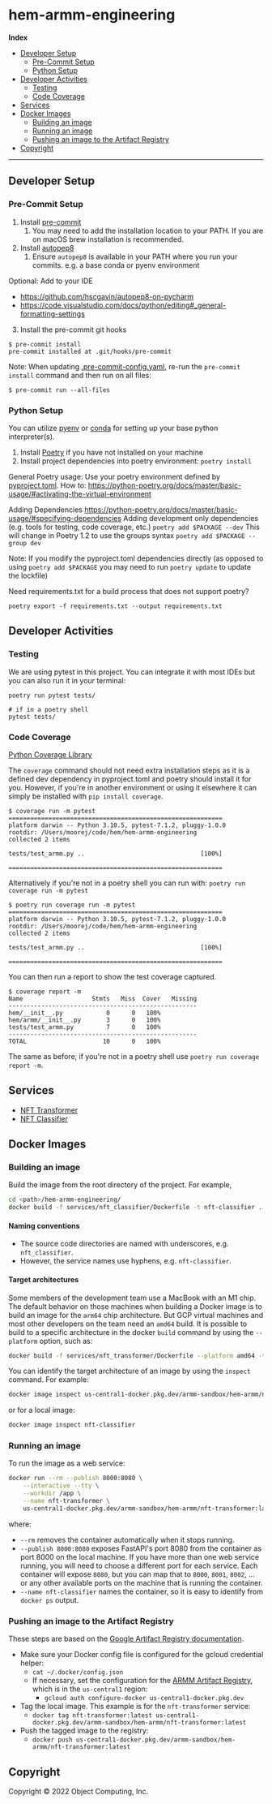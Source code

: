 # hem-armm-engineering

**Index**

- [Developer Setup](#developer-setup)
    - [Pre-Commit Setup](#pre-commit-setup)
    - [Python Setup](#python-setup)
- [Developer Activities](#developer-activities)
    - [Testing](#testing)
    - [Code Coverage](#code-overage)
- [Services](#services)
- [Docker Images](#docker-images)
    - [Building an image](#building-an-image)
    - [Running an image](#running-an-image)
    - [Pushing an image to the Artifact Registry](#pushing-an-image-to-the-artifact-registry)
- [Copyright](#copyright)

---

## Developer Setup

### Pre-Commit Setup
1. Install [pre-commit](https://pre-commit.com/#install)
   1. You may need to add the installation location to your PATH. If you are on macOS brew installation is recommended.
2. Install [autopep8](https://pypi.org/project/autopep8/)
   1. Ensure `autopep8` is available in your PATH where you run your commits. e.g. a base conda or pyenv environment

Optional: Add to your IDE
* https://github.com/hscgavin/autopep8-on-pycharm
* https://code.visualstudio.com/docs/python/editing#_general-formatting-settings

3. Install the pre-commit git hooks
```
$ pre-commit install
pre-commit installed at .git/hooks/pre-commit
```

Note: When updating [.pre-commit-config.yaml](.pre-commit-config.yaml), re-run the `pre-commit install` command and then run on all files:
```
$ pre-commit run --all-files
```

### Python Setup

You can utilize [pyenv](https://github.com/pyenv/pyenv) or [conda](https://docs.conda.io/en/latest/) for setting up your base python interpreter(s).

1. Install [Poetry](https://python-poetry.org/docs/master/#installing-with-the-official-installer) if you have not installed on your machine
2. Install project dependencies into poetry environment: `poetry install`
 
General Poetry usage:
Use your poetry environment defined by [pyproject.toml](pyproject.toml). How to: https://python-poetry.org/docs/master/basic-usage/#activating-the-virtual-environment

Adding Dependencies
https://python-poetry.org/docs/master/basic-usage/#specifying-dependencies
Adding development only dependencies (e.g. tools for testing, code coverage, etc.)
`poetry add $PACKAGE --dev`
This will change in Poetry 1.2 to use the groups syntax `poetry add $PACKAGE --group dev`

Note: If you modify the pyproject.toml dependencies directly (as opposed to using `poetry add $PACKAGE` you may need to run `poetry update` to update the lockfile)

Need requirements.txt for a build process that does not support poetry?
```
poetry export -f requirements.txt --output requirements.txt
```

## Developer Activities

### Testing

We are using pytest in this project. You can integrate it with most IDEs but you can also run it in your terminal:
```
poetry run pytest tests/

# if in a poetry shell
pytest tests/
```

### Code Coverage

[Python Coverage Library](https://coverage.readthedocs.io/en/6.4.2/)

The `coverage` command should not need extra installation steps as it is a defined dev dependency in pyproject.toml and poetry should install it for you. However, if you're in another environment or using it elsewhere it can simply be installed with `pip install coverage`.

```
$ coverage run -m pytest
===========================================================
platform darwin -- Python 3.10.5, pytest-7.1.2, pluggy-1.0.0
rootdir: /Users/moorej/code/hem/hem-armm-engineering
collected 2 items

tests/test_armm.py ..                                [100%]

===========================================================
```

Alternatively if you're not in a poetry shell you can run with: `poetry run coverage run -m pytest`
```
$ poetry run coverage run -m pytest
===========================================================
platform darwin -- Python 3.10.5, pytest-7.1.2, pluggy-1.0.0
rootdir: /Users/moorej/code/hem/hem-armm-engineering
collected 2 items

tests/test_armm.py ..                                [100%]

===========================================================
```

You can then run a report to show the test coverage captured.
```
$ coverage report -m    
Name                   Stmts   Miss  Cover   Missing
----------------------------------------------------
hem/__init__.py            0      0   100%
hem/armm/__init__.py       3      0   100%
tests/test_armm.py         7      0   100%
----------------------------------------------------
TOTAL                     10      0   100%

```
The same as before, if you're not in a poetry shell use `poetry run coverage report -m`.

## Services
- [NFT Transformer](./services/nft_transformer)
- [NFT Classifier](./services/nft_classifier)

## Docker Images
### Building an image
Build the image from the root directory of the project. For example,
```bash
cd <path>/hem-armm-engineering/
docker build -f services/nft_classifier/Dockerfile -t nft-classifier .
```
#### Naming conventions

- The source code directories are named with underscores, e.g. `nft_classifier`.
- However, the service names use hyphens, e.g. `nft-classifier`.

#### Target architectures
Some members of the development team use a MacBook with an M1 chip.
The default behavior on those machines when building a Docker image is to build an image for
the `arm64` chip architecture. But GCP virtual machines and most other developers
on the team need an `amd64` build. It is possible to build to a specific architecture
in the docker `build` command by using the `--platform` option, such as:
```bash
docker build -f services/nft_transformer/Dockerfile --platform amd64 -t nft-transformer .
```

You can identify the target architecture of an image by using the `inspect` command.
For example:
```bash
docker image inspect us-central1-docker.pkg.dev/armm-sandbox/hem-armm/nft-classifier:latest
```
or for a local image:
```bash
docker image inspect nft-classifier
```

### Running an image
To run the image as a web service:
```bash
docker run --rm --publish 8000:8080 \
    --interactive --tty \
    --workdir /app \
    --name nft-transformer \
    us-central1-docker.pkg.dev/armm-sandbox/hem-armm/nft-transformer:latest 
```
where:

- `--rm` removes the container automatically when it stops running.
- `--publish 8000:8080` exposes FastAPI's port 8080 from the container as port 8000 on the local machine. If you have more than one web service running, you will need to choose a different port for each service. Each container will expose `8080`, but you can map that to `8000`, `8001`, `8002`, ... or any other available ports on the machine that is running the container.
- `--name nft-classifier` names the container, so it is easy to identify from `docker ps` output.

### Pushing an image to the Artifact Registry
These steps are based on the [Google Artifact Registry documentation](https://cloud.google.com/artifact-registry/docs/docker/pushing-and-pulling#pushing).

- Make sure your Docker config file is configured for the gcloud credential helper:
    - `cat ~/.docker/config.json`
    - If necessary, set the configuration for the [ARMM Artifact Registry](https://console.cloud.google.com/artifacts/docker/armm-sandbox/us-central1/hem-armm?project=armm-sandbox),
        which is in the `us-central1` region:
        - `gcloud auth configure-docker us-central1-docker.pkg.dev`
- Tag the local image. This example is for the `nft-transformer` service:
    - `docker tag nft-transformer:latest us-central1-docker.pkg.dev/armm-sandbox/hem-armm/nft-transformer:latest`
- Push the tagged image to the registry:
    - `docker push us-central1-docker.pkg.dev/armm-sandbox/hem-armm/nft-transformer:latest`

## Copyright
Copyright &copy; 2022 Object Computing, Inc.
